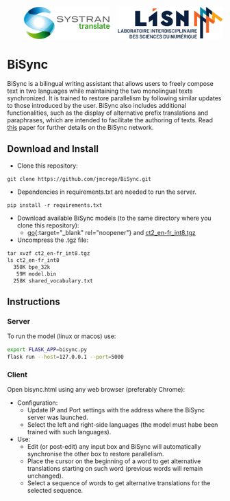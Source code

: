 <p align="right"> <img src="logos/systran-logo.svg" height="75"/> &nbsp; &nbsp; <img src="logos/lisn-logo.svg" height="75"/> </p>

# BiSync  

BiSync is a bilingual writing assistant that allows users to freely compose text in two languages while maintaining the two monolingual texts synchronized. It is trained to restore parallelism by following similar updates to those introduced by the user.
BiSync also includes additional functionalities, such as the display of alternative prefix translations and paraphrases, which are intended to facilitate the authoring of texts. 
Read <a href="https://arxiv.org/pdf/2210.13163.pdf" :target="_blank">this</a> paper for further details on the BiSync network.

## Download and Install

* Clone this repository:
```
git clone https://github.com/jmcrego/BiSync.git
```
* Dependencies in requirements.txt are needed to run the server.
```
pip install -r requirements.txt
```
* Download available BiSync models (to the same directory where you clone this repository):
  - [go](http://stackoverflow.com){:target="_blank" rel="noopener"} and <a href="https://drive.google.com/file/d/1UlX82eprW3dT8WrZDr7dkn_ACrAdW9vl/view?usp=share_link" :target="_blank">ct2_en-fr_int8.tgz</a>
* Uncompress the .tgz file:
```
tar xvzf ct2_en-fr_int8.tgz
ls ct2_en-fr_int8
  358K bpe_32k
   59M model.bin
  258K shared_vocabulary.txt
```

## Instructions

### Server

To run the model (linux or macos) use:

```bash
export FLASK_APP=bisync.py
flask run --host=127.0.0.1 --port=5000
```

### Client

Open bisync.html using any web browser (preferably Chrome):
* Configuration:
  - Update IP and Port settings with the address where the BiSync server was launched.
  - Select the left and right-side languages (the model must habe been trained with such languages).
* Use:
  - Edit (or post-edit) any input box and BiSync will automatically synchronise the other box to restore parallelism.
  - Place the cursor on the beginning of a word to get alternative translations starting on such word (previous words will remain unchanged).
  - Select a sequence of words to get alternative translations for the selected sequence.

